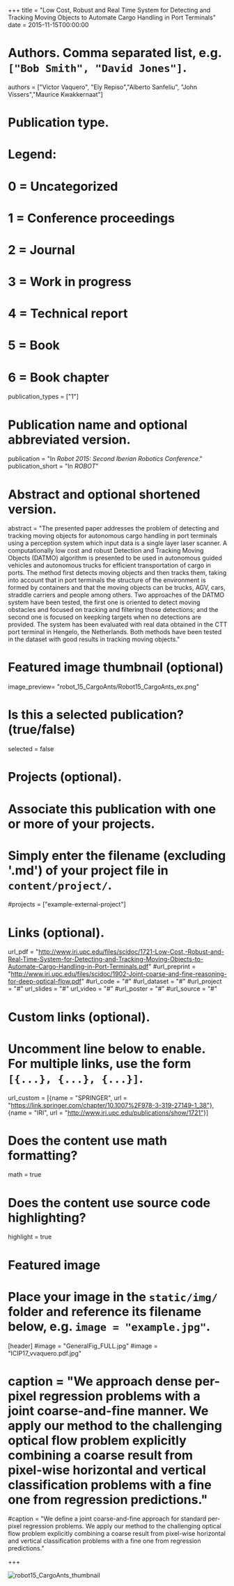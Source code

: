 +++
title = "Low Cost, Robust and Real Time System for Detecting and Tracking Moving Objects to Automate Cargo Handling in Port Terminals"
date = 2015-11-15T00:00:00

# Authors. Comma separated list, e.g. `["Bob Smith", "David Jones"]`.
authors = ["Victor Vaquero", "Ely Repiso","Alberto Sanfeliu", "John Vissers","Maurice Kwakkernaat"]

# Publication type.
# Legend:
# 0 = Uncategorized
# 1 = Conference proceedings
# 2 = Journal
# 3 = Work in progress
# 4 = Technical report
# 5 = Book
# 6 = Book chapter
publication_types = ["1"]

# Publication name and optional abbreviated version.
publication = "In *Robot 2015: Second Iberian Robotics Conference*."
publication_short = "In *ROBOT*"

# Abstract and optional shortened version.
abstract = "The presented paper addresses the problem of detecting and tracking moving objects for autonomous cargo handling in port terminals using a perception system which input data is a single layer laser scanner. A computationally low cost and robust Detection and Tracking Moving Objects (DATMO) algorithm is presented to be used in autonomous guided vehicles and autonomous trucks for efficient transportation of cargo in ports. The method first detects moving objects and then tracks them, taking into account that in port terminals the structure of the environment is formed by containers and that the moving objects can be trucks, AGV, cars, straddle carriers and people among others. Two approaches of the DATMO system have been tested, the first one is oriented to detect moving obstacles and focused on tracking and filtering those detections; and the second one is focused on keepking targets when no detections are provided. The system has been evaluated with real data obtained in the CTT port terminal in Hengelo, the Netherlands. Both methods have been tested in the dataset with good results in tracking moving objects."

# Featured image thumbnail (optional)
image_preview= "robot_15_CargoAnts/Robot15_CargoAnts_ex.png"

# Is this a selected publication? (true/false)
selected = false

# Projects (optional).
#   Associate this publication with one or more of your projects.
#   Simply enter the filename (excluding '.md') of your project file in `content/project/`.
#projects = ["example-external-project"]

# Links (optional).
url_pdf = "http://www.iri.upc.edu/files/scidoc/1721-Low-Cost,-Robust-and-Real-Time-System-for-Detecting-and-Tracking-Moving-Objects-to-Automate-Cargo-Handling-in-Port-Terminals.pdf"
#url_preprint = "http://www.iri.upc.edu/files/scidoc/1902-Joint-coarse-and-fine-reasoning-for-deep-optical-flow.pdf"
#url_code = "#"
#url_dataset = "#"
#url_project = "#"
url_slides = "#"
url_video = "#"
#url_poster = "#"
#url_source = "#"

# Custom links (optional).
#   Uncomment line below to enable. For multiple links, use the form `[{...}, {...}, {...}]`.
url_custom = [{name = "SPRINGER", url = "https://link.springer.com/chapter/10.1007%2F978-3-319-27149-1_38"},
              {name = "IRI", url = "http://www.iri.upc.edu/publications/show/1721"}]

# Does the content use math formatting?
math = true

# Does the content use source code highlighting?
highlight = true

# Featured image
# Place your image in the `static/img/` folder and reference its filename below, e.g. `image = "example.jpg"`.
[header]
#image = "GeneralFig_FULL.jpg"
#image = "ICIP17_vvaquero.pdf.jpg"
# caption = "We approach dense per-pixel regression problems with a joint coarse-and-fine manner. We apply our method to the challenging optical flow problem explicitly combining a coarse result from pixel-wise horizontal and vertical classification problems with a fine one from regression predictions."
#caption = "We define a joint coarse-and-fine approach for standard per-pixel regression problems. We apply our method to the challenging optical flow problem explicitly combining a coarse result from pixel-wise horizontal and vertical classification problems with a fine one from regression predictions."



+++



![robot15_CargoAnts_thumbnail](/img/thumbnails/Robot_15_CargoAnts.jpg)


